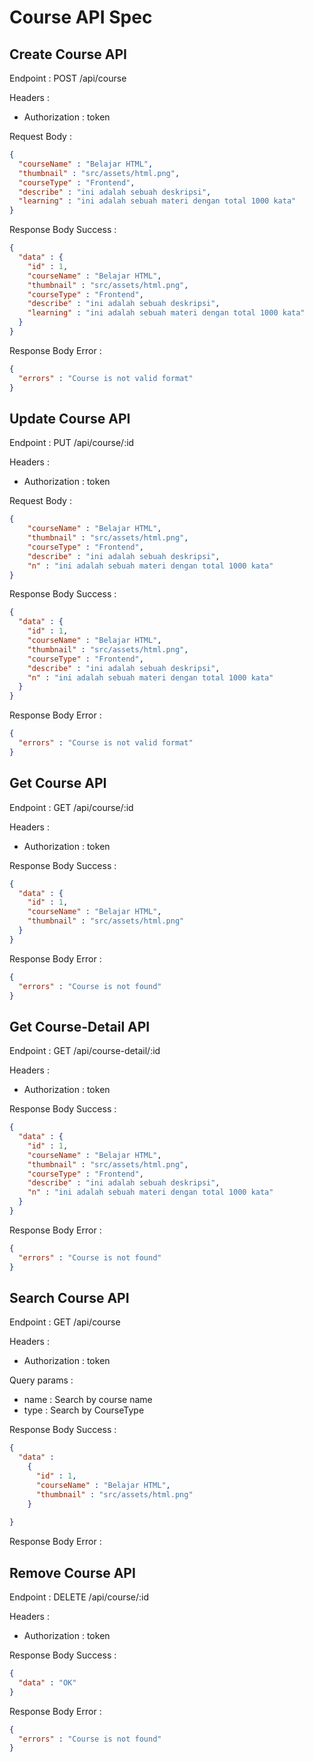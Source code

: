 # Course API Spec

## Create Course API

Endpoint : POST /api/course

Headers : 
- Authorization : token

Request Body :

```json
{
  "courseName" : "Belajar HTML",
  "thumbnail" : "src/assets/html.png",
  "courseType" : "Frontend",
  "describe" : "ini adalah sebuah deskripsi",
  "learning" : "ini adalah sebuah materi dengan total 1000 kata"
}
```

Response Body Success : 

```json
{
  "data" : {
    "id" : 1,
    "courseName" : "Belajar HTML",
    "thumbnail" : "src/assets/html.png",
    "courseType" : "Frontend",
    "describe" : "ini adalah sebuah deskripsi",
    "learning" : "ini adalah sebuah materi dengan total 1000 kata"
  }
}
```

Response Body Error :

```json
{
  "errors" : "Course is not valid format"
}
```

## Update Course API

Endpoint : PUT /api/course/:id

Headers :
- Authorization : token

Request Body :

```json
{
    "courseName" : "Belajar HTML",
    "thumbnail" : "src/assets/html.png",
    "courseType" : "Frontend",
    "describe" : "ini adalah sebuah deskripsi",
    "n" : "ini adalah sebuah materi dengan total 1000 kata"
}
```

Response Body Success :

```json
{
  "data" : {
    "id" : 1,
    "courseName" : "Belajar HTML",
    "thumbnail" : "src/assets/html.png",
    "courseType" : "Frontend",
    "describe" : "ini adalah sebuah deskripsi",
    "n" : "ini adalah sebuah materi dengan total 1000 kata"
  }
}
```

Response Body Error :

```json
{
  "errors" : "Course is not valid format"
}
```

## Get Course API

Endpoint : GET /api/course/:id

Headers :
- Authorization : token

Response Body Success :

```json
{
  "data" : {
    "id" : 1,
    "courseName" : "Belajar HTML",
    "thumbnail" : "src/assets/html.png"
  }
}
```

Response Body Error :

```json
{
  "errors" : "Course is not found"
}
```


## Get Course-Detail API

Endpoint : GET /api/course-detail/:id

Headers :
- Authorization : token

Response Body Success :

```json
{
  "data" : {
    "id" : 1,
    "courseName" : "Belajar HTML",
    "thumbnail" : "src/assets/html.png",
    "courseType" : "Frontend",
    "describe" : "ini adalah sebuah deskripsi",
    "n" : "ini adalah sebuah materi dengan total 1000 kata"
  }
}
```

Response Body Error :

```json
{
  "errors" : "Course is not found"
}
```

## Search Course API

Endpoint : GET /api/course

Headers :
- Authorization : token

Query params :
- name : Search by course name
- type : Search by CourseType


Response Body Success :

```json
{
  "data" : 
    {
      "id" : 1,
      "courseName" : "Belajar HTML",
      "thumbnail" : "src/assets/html.png"
    }
    
}
```

Response Body Error :

## Remove Course API

Endpoint : DELETE /api/course/:id

Headers :
- Authorization : token

Response Body Success :

```json
{
  "data" : "OK"
}
```

Response Body Error :

```json
{
  "errors" : "Course is not found"
}
```